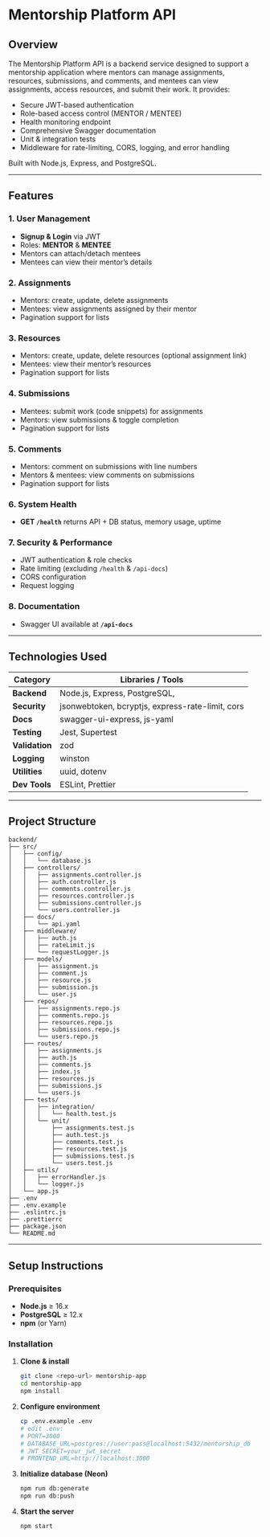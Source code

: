 # Mentorship Platform API

## Overview
The Mentorship Platform API is a backend service designed to support a mentorship application where mentors can manage assignments, resources, submissions, and comments, and mentees can view assignments, access resources, and submit their work. It provides:

- Secure JWT-based authentication
- Role-based access control (MENTOR / MENTEE)
- Health monitoring endpoint
- Comprehensive Swagger documentation
- Unit & integration tests
- Middleware for rate-limiting, CORS, logging, and error handling

Built with Node.js, Express, and PostgreSQL.

---

## Features

### 1. User Management
- **Signup & Login** via JWT  
- Roles: **MENTOR** & **MENTEE**  
- Mentors can attach/detach mentees  
- Mentees can view their mentor’s details

### 2. Assignments
- Mentors: create, update, delete assignments  
- Mentees: view assignments assigned by their mentor  
- Pagination support for lists

### 3. Resources
- Mentors: create, update, delete resources (optional assignment link)  
- Mentees: view their mentor’s resources  
- Pagination support for lists

### 4. Submissions
- Mentees: submit work (code snippets) for assignments  
- Mentors: view submissions & toggle completion  
- Pagination support for lists

### 5. Comments
- Mentors: comment on submissions with line numbers  
- Mentors & mentees: view comments on submissions  
- Pagination support for lists

### 6. System Health
- **GET `/health`** returns API + DB status, memory usage, uptime

### 7. Security & Performance
- JWT authentication & role checks  
- Rate limiting (excluding `/health` & `/api-docs`)  
- CORS configuration  
- Request logging

### 8. Documentation
- Swagger UI available at **`/api-docs`**

---

## Technologies Used

| Category       | Libraries / Tools                              |
| -------------- | ----------------------------------------------- |
| **Backend**    | Node.js, Express, PostgreSQL,  |
| **Security**   | jsonwebtoken, bcryptjs, express-rate-limit, cors |
| **Docs**       | swagger-ui-express, js-yaml                    |
| **Testing**    | Jest, Supertest                          |
| **Validation** | zod                                             |
| **Logging**    | winston                                         |
| **Utilities**  | uuid, dotenv                                    |
| **Dev Tools**  | ESLint, Prettier                                |

---

## Project Structure

```
backend/
├── src/
│   ├── config/
│   │   └── database.js
│   ├── controllers/
│   │   ├── assignments.controller.js
│   │   ├── auth.controller.js
│   │   ├── comments.controller.js
│   │   ├── resources.controller.js
│   │   ├── submissions.controller.js
│   │   └── users.controller.js
│   ├── docs/
│   │   └── api.yaml
│   ├── middleware/
│   │   ├── auth.js
│   │   ├── rateLimit.js
│   │   └── requestLogger.js
│   ├── models/
│   │   ├── assignment.js
│   │   ├── comment.js
│   │   ├── resource.js
│   │   ├── submission.js
│   │   └── user.js
│   ├── repos/
│   │   ├── assignments.repo.js
│   │   ├── comments.repo.js
│   │   ├── resources.repo.js
│   │   ├── submissions.repo.js
│   │   └── users.repo.js
│   ├── routes/
│   │   ├── assignments.js
│   │   ├── auth.js
│   │   ├── comments.js
│   │   ├── index.js
│   │   ├── resources.js
│   │   ├── submissions.js
│   │   └── users.js
│   ├── tests/
│   │   ├── integration/
│   │   │   └── health.test.js
│   │   └── unit/
│   │       ├── assignments.test.js
│   │       ├── auth.test.js
│   │       ├── comments.test.js
│   │       ├── resources.test.js
│   │       ├── submissions.test.js
│   │       └── users.test.js
│   ├── utils/
│   │   ├── errorHandler.js
│   │   └── logger.js
│   └── app.js
├── .env
├── .env.example
├── .eslintrc.js
├── .prettierrc
├── package.json
└── README.md
```

---

## Setup Instructions

### Prerequisites
- **Node.js** ≥ 16.x  
- **PostgreSQL** ≥ 12.x  
- **npm** (or Yarn)

### Installation

1. **Clone & install**  
   ```bash
   git clone <repo-url> mentorship-app
   cd mentorship-app
   npm install
   ```

2. **Configure environment**  
   ```bash
   cp .env.example .env
   # edit .env:
   # PORT=3000
   # DATABASE_URL=postgres://user:pass@localhost:5432/mentorship_db
   # JWT_SECRET=your_jwt_secret
   # FRONTEND_URL=http://localhost:3000
   ```

3. **Initialize database (Neon)**  
   ```bash
   npm run db:generate
   npm run db:push
   ```

4. **Start the server**  
   ```bash
   npm start
   ```

